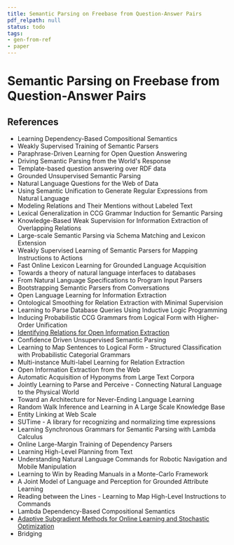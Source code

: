 ```yaml
---
title: Semantic Parsing on Freebase from Question-Answer Pairs
pdf_relpath: null
status: todo
tags:
- gen-from-ref
- paper
---
```


# Semantic Parsing on Freebase from Question-Answer Pairs

## References

- Learning Dependency-Based Compositional Semantics
- Weakly Supervised Training of Semantic Parsers
- Paraphrase-Driven Learning for Open Question Answering
- Driving Semantic Parsing from the World's Response
- Template-based question answering over RDF data
- Grounded Unsupervised Semantic Parsing
- Natural Language Questions for the Web of Data
- Using Semantic Unification to Generate Regular Expressions from Natural Language
- Modeling Relations and Their Mentions without Labeled Text
- Lexical Generalization in CCG Grammar Induction for Semantic Parsing
- Knowledge-Based Weak Supervision for Information Extraction of Overlapping Relations
- Large-scale Semantic Parsing via Schema Matching and Lexicon Extension
- Weakly Supervised Learning of Semantic Parsers for Mapping Instructions to Actions
- Fast Online Lexicon Learning for Grounded Language Acquisition
- Towards a theory of natural language interfaces to databases
- From Natural Language Specifications to Program Input Parsers
- Bootstrapping Semantic Parsers from Conversations
- Open Language Learning for Information Extraction
- Ontological Smoothing for Relation Extraction with Minimal Supervision
- Learning to Parse Database Queries Using Inductive Logic Programming
- Inducing Probabilistic CCG Grammars from Logical Form with Higher-Order Unification
- [Identifying Relations for Open Information Extraction](./identifying-relations-for-open-information-extraction.md)
- Confidence Driven Unsupervised Semantic Parsing
- Learning to Map Sentences to Logical Form - Structured Classification with Probabilistic Categorial Grammars
- Multi-instance Multi-label Learning for Relation Extraction
- Open Information Extraction from the Web
- Automatic Acquisition of Hyponyms from Large Text Corpora
- Jointly Learning to Parse and Perceive - Connecting Natural Language to the Physical World
- Toward an Architecture for Never-Ending Language Learning
- Random Walk Inference and Learning in A Large Scale Knowledge Base
- Entity Linking at Web Scale
- SUTime - A library for recognizing and normalizing time expressions
- Learning Synchronous Grammars for Semantic Parsing with Lambda Calculus
- Online Large-Margin Training of Dependency Parsers
- Learning High-Level Planning from Text
- Understanding Natural Language Commands for Robotic Navigation and Mobile Manipulation
- Learning to Win by Reading Manuals in a Monte-Carlo Framework
- A Joint Model of Language and Perception for Grounded Attribute Learning
- Reading between the Lines - Learning to Map High-Level Instructions to Commands
- Lambda Dependency-Based Compositional Semantics
- [Adaptive Subgradient Methods for Online Learning and Stochastic Optimization](./adaptive-subgradient-methods-for-online-learning-and-stochastic-optimization.md)
- Bridging
